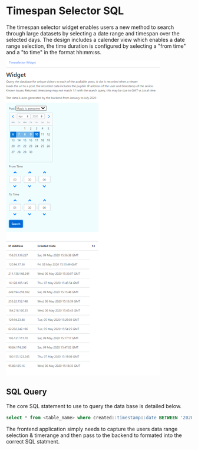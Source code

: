 # Timespan Selector SQL

The timespan selector widget enables users a new method to search through large datasets by selecting a date range and timespan over the selected days. The design includes a calender view which enables a date range selection, the time duration is configured by selecting a "from time" and a "to time" in the format hh:mm:ss.

![Timespan selector design](6-Example.png)

## SQL Query

The core SQL statement to use to query the data base is detailed below.

```sql
select * from <table_name> where created::timestamp::date BETWEEN '2020-05-06' AND '2020-05-10' and created::time BETWEEN '00:30:00' AND '01:30:00'
```

The frontend application simply needs to capture the users data range selection & timerange and then pass to the backend to formated into the correct SQL statment.
